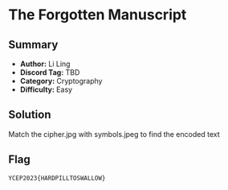 The Forgotten Manuscript
===

## Summary
* **Author:** Li Ling
* **Discord Tag:** TBD
* **Category:** Cryptography
* **Difficulty:** Easy

## Solution
Match the cipher.jpg with symbols.jpeg to find the encoded text

## Flag
```
YCEP2023{HARDPILLTOSWALLOW}
```
